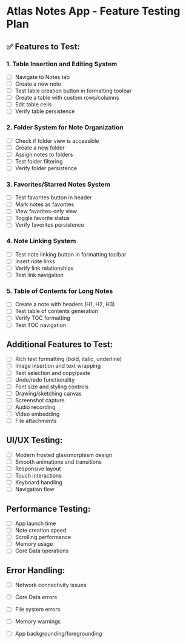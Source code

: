 # Atlas Notes App - Feature Testing Plan

## ✅ **Features to Test:**

### 1. **Table Insertion and Editing System**
- [ ] Navigate to Notes tab
- [ ] Create a new note
- [ ] Test table creation button in formatting toolbar
- [ ] Create a table with custom rows/columns
- [ ] Edit table cells
- [ ] Verify table persistence

### 2. **Folder System for Note Organization**
- [ ] Check if folder view is accessible
- [ ] Create a new folder
- [ ] Assign notes to folders
- [ ] Test folder filtering
- [ ] Verify folder persistence

### 3. **Favorites/Starred Notes System**
- [ ] Test favorites button in header
- [ ] Mark notes as favorites
- [ ] View favorites-only view
- [ ] Toggle favorite status
- [ ] Verify favorites persistence

### 4. **Note Linking System**
- [ ] Test note linking button in formatting toolbar
- [ ] Insert note links
- [ ] Verify link relationships
- [ ] Test link navigation

### 5. **Table of Contents for Long Notes**
- [ ] Create a note with headers (H1, H2, H3)
- [ ] Test table of contents generation
- [ ] Verify TOC formatting
- [ ] Test TOC navigation

## **Additional Features to Test:**
- [ ] Rich text formatting (bold, italic, underline)
- [ ] Image insertion and text wrapping
- [ ] Text selection and copy/paste
- [ ] Undo/redo functionality
- [ ] Font size and styling controls
- [ ] Drawing/sketching canvas
- [ ] Screenshot capture
- [ ] Audio recording
- [ ] Video embedding
- [ ] File attachments

## **UI/UX Testing:**
- [ ] Modern frosted glassmorphism design
- [ ] Smooth animations and transitions
- [ ] Responsive layout
- [ ] Touch interactions
- [ ] Keyboard handling
- [ ] Navigation flow

## **Performance Testing:**
- [ ] App launch time
- [ ] Note creation speed
- [ ] Scrolling performance
- [ ] Memory usage
- [ ] Core Data operations

## **Error Handling:**
- [ ] Network connectivity issues
- [ ] Core Data errors
- [ ] File system errors
- [ ] Memory warnings
- [ ] App backgrounding/foregrounding

